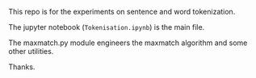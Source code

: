 
This repo is for the experiments on sentence and word tokenization.

The jupyter notebook (`Tokenisation.ipynb`) is the main file.

The maxmatch.py module engineers the maxmatch algorithm and some other utilities.

Thanks.